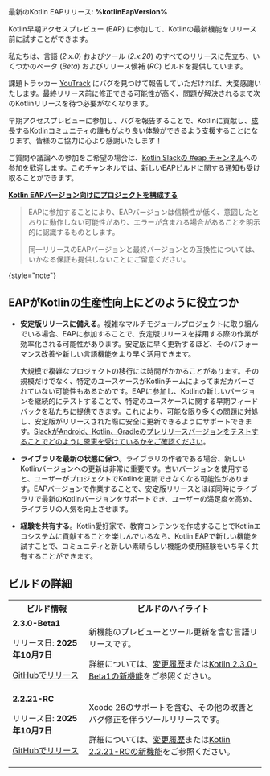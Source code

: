 [//]: # (title: Kotlin早期アクセスプレビューに参加する)

<tldr>
    <p>最新のKotlin EAPリリース: <strong>%kotlinEapVersion%</strong></p>
</tldr>

Kotlin早期アクセスプレビュー (EAP) に参加して、Kotlinの最新機能をリリース前に試すことができます。

私たちは、言語 (_2.x.0_) およびツール (_2.x.20_) のすべてのリリースに先立ち、いくつかのベータ (_Beta_) およびリリース候補 (_RC_) ビルドを提供しています。

課題トラッカー [YouTrack](https://kotl.in/issue) にバグを見つけて報告していただければ、大変感謝いたします。最終リリース前に修正できる可能性が高く、問題が解決されるまで次のKotlinリリースを待つ必要がなくなります。

早期アクセスプレビューに参加し、バグを報告することで、Kotlinに貢献し、[成長するKotlinコミュニティ](https://kotlinlang.org/community/)の誰もがより良い体験ができるよう支援することになります。皆様のご協力に心より感謝いたします！

ご質問や議論への参加をご希望の場合は、[Kotlin Slackの #eap チャンネル](https://app.slack.com/client/T09229ZC6/C0KLZSCHF)への参加を歓迎します。このチャンネルでは、新しいEAPビルドに関する通知も受け取ることができます。

**[Kotlin EAPバージョン向けにプロジェクトを構成する](configure-build-for-eap.md)**

> EAPに参加することにより、EAPバージョンは信頼性が低く、意図したとおりに動作しない可能性があり、エラーが含まれる場合があることを明示的に認識するものとします。
>
> 同一リリースのEAPバージョンと最終バージョンとの互換性については、いかなる保証も提供しないことにご留意ください。
>
{style="note"}

## EAPがKotlinの生産性向上にどのように役立つか

*   **安定版リリースに備える**。複雑なマルチモジュールプロジェクトに取り組んでいる場合、EAPに参加することで、安定版リリースを採用する際の作業が効率化される可能性があります。安定版に早く更新するほど、そのパフォーマンス改善や新しい言語機能をより早く活用できます。

    大規模で複雑なプロジェクトの移行には時間がかかることがあります。その規模だけでなく、特定のユースケースがKotlinチームによってまだカバーされていない可能性もあるためです。EAPに参加し、Kotlinの新しいバージョンを継続的にテストすることで、特定のユースケースに関する早期フィードバックを私たちに提供できます。これにより、可能な限り多くの問題に対処し、安定版がリリースされた際に安全に更新できるようにサポートできます。[SlackがAndroid、Kotlin、Gradleのプレリリースバージョンをテストすることでどのように恩恵を受けているかをご確認ください](https://slack.engineering/shadow-jobs/)。
*   **ライブラリを最新の状態に保つ**。ライブラリの作者である場合、新しいKotlinバージョンへの更新は非常に重要です。古いバージョンを使用すると、ユーザーがプロジェクトでKotlinを更新できなくなる可能性があります。EAPバージョンで作業することで、安定版リリースとほぼ同時にライブラリで最新のKotlinバージョンをサポートでき、ユーザーの満足度を高め、ライブラリの人気を向上させます。
*   **経験を共有する**。Kotlin愛好家で、教育コンテンツを作成することでKotlinエコシステムに貢献することを楽しんでいるなら、Kotlin EAPで新しい機能を試すことで、コミュニティと新しい素晴らしい機能の使用経験をいち早く共有することができます。

## ビルドの詳細

<!-- _No preview versions are currently available._ -->

<table>
    <tr>
        <th>ビルド情報</th>
        <th>ビルドのハイライト</th>
    </tr>
    <tr>
        <td><strong>2.3.0-Beta1</strong>
            <p>リリース日: <strong>2025年10月7日</strong></p>
            <p><a href="https://github.com/JetBrains/kotlin/releases/tag/v2.3.0-Beta1" target="_blank">GitHubでリリース</a></p>
        </td>
        <td>
            <p>新機能のプレビューとツール更新を含む言語リリースです。</p>
            <p>詳細については、<a href="https://github.com/JetBrains/kotlin/releases/tag/v2.3.0-Beta1">変更履歴</a>または<a href="whatsnew-eap.md">Kotlin 2.3.0-Beta1の新機能</a>をご参照ください。</p>
        </td>
    </tr>
    <tr>
        <td><strong>2.2.21-RC</strong>
            <p>リリース日: <strong>2025年10月7日</strong></p>
            <p><a href="https://github.com/JetBrains/kotlin/releases/tag/v2.2.21-RC" target="_blank">GitHubでリリース</a></p>
        </td>
        <td>
            <p>Xcode 26のサポートを含む、その他の改善とバグ修正を伴うツールリリースです。</p>
            <p>詳細については、<a href="https://github.com/JetBrains/kotlin/releases/tag/v2.2.21-RC">変更履歴</a>または<a href="whatsnew-eap.md">Kotlin 2.2.21-RCの新機能</a>をご参照ください。</p>
    </td>
    </tr>
</table>